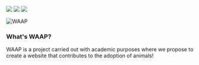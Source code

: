 ![](https://img.shields.io/badge/Academic-ETEC-orange?style=flat-square)
![](https://img.shields.io/badge/Capstone%20Project.-ETEC-orange?style=flat-square)
![](https://img.shields.io/badge/PHP%20JDK-v1.8-blue?style=flat-square)

![WAAP](logo.png)
### What's WAAP?

WAAP is a project carried out with academic purposes where we propose to create a website that contributes to the adoption of animals!
